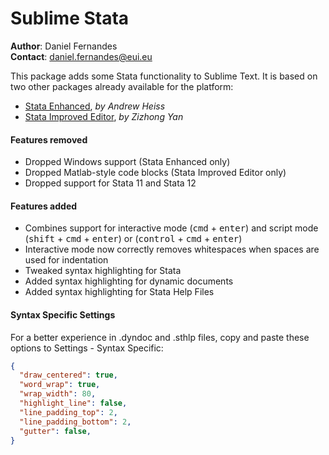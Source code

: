 # Sublime Stata

**Author**: Daniel Fernandes<br>
**Contact**: daniel.fernandes@eui.eu

This package adds some Stata functionality to Sublime Text. It is based on two other packages already available for the platform:

- [Stata Enhanced](https://github.com/andrewheiss/SublimeStataEnhanced), *by Andrew Heiss*
- [Stata Improved Editor](https://github.com/zizhongyan/StataImproved), *by Zizhong Yan*

#### Features removed

- Dropped Windows support (Stata Enhanced only)
- Dropped Matlab-style code blocks (Stata Improved Editor only)
- Dropped support for Stata 11 and Stata 12

#### Features added

- Combines support for interactive mode (<kbd>cmd</kbd> + <kbd>enter</kbd>) and script mode (<kbd>shift</kbd> + <kbd>cmd</kbd> + <kbd>enter</kbd>) or (<kbd>control</kbd> + <kbd>cmd</kbd> + <kbd>enter</kbd>)
- Interactive mode now correctly removes whitespaces when spaces are used for indentation
- Tweaked syntax highlighting for Stata
- Added syntax highlighting for dynamic documents
- Added syntax highlighting for Stata Help Files

#### Syntax Specific Settings

For a better experience in .dyndoc and .sthlp files, copy and paste these options to Settings - Syntax Specific:

```json
{
  "draw_centered": true,
  "word_wrap": true,
  "wrap_width": 80,
  "highlight_line": false,
  "line_padding_top": 2,
  "line_padding_bottom": 2,
  "gutter": false,
}
```


